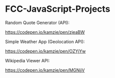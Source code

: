 # FCC-JavaScript-Projects


Random Quote Generator (API):

https://codepen.io/kamzie/pen/zjeaBW



Simple Weather App (Geolocation API):

https://codepen.io/kamzie/pen/OZYjYw



Wikipedia Viewer API:

https://codepen.io/kamzie/pen/MGNjjV

